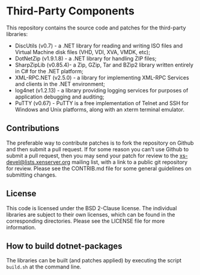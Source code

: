 # Third-Party Components

This repository contains the source code and patches for the third-party
libraries:

* DiscUtils (v0.7) - a .NET library for reading and writing ISO files
  and Virtual Machine disk files (VHD, VDI, XVA, VMDK, etc);
* DotNetZip (v1.9.1.8) - a .NET library for handling ZIP files;
* SharpZipLib (v0.85.4)- a Zip, GZip, Tar and BZip2 library written
  entirely in C# for the .NET platform;
* XML-RPC.NET (v2.5.0) - a library for implementing XML-RPC Services
  and clients in the .NET environment;
* log4net (v1.2.13) - a library providing logging services for purposes
  of application debugging and auditing;
* PuTTY (v0.67) - PuTTY is a free implementation of Telnet and SSH for
  Windows and Unix platforms, along with an xterm terminal emulator.

## Contributions

The preferable way to contribute patches is to fork the repository on Github and
then submit a pull request. If for some reason you can't use Github to submit a
pull request, then you may send your patch for review to the
xs-devel@lists.xenserver.org mailing list, with a link to a public git repository
for review. Please see the CONTRIB.md file for some general guidelines on submitting
changes.

## License

This code is licensed under the BSD 2-Clause license. The individual libraries
are subject to their own licenses, which can be found in the corresponding
directories. Please see the LICENSE file for more information.

## How to build dotnet-packages

The libraries can be built (and patches applied) by executing the script
`build.sh` at the command line.
